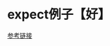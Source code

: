 # expect例子【好】


[参考链接](https://www.cnblogs.com/lixigang/articles/4849527.html)

<!--
create time: 2018-02-02 20:09:05
Author: Alfred

This file is created by Marboo<http://marboo.io> template file $MARBOO_HOME/.media/starts/default.md
本文件由 Marboo<http://marboo.io> 模板文件 $MARBOO_HOME/.media/starts/default.md 创建
-->

